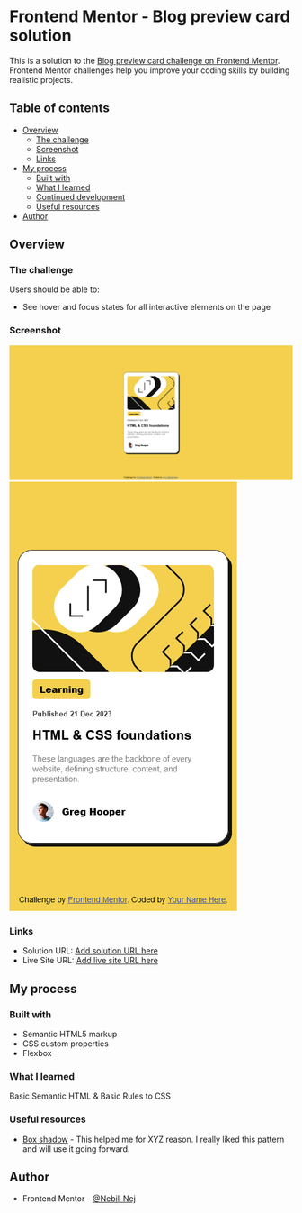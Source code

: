 # Frontend Mentor - Blog preview card solution

This is a solution to the [Blog preview card challenge on Frontend Mentor](https://www.frontendmentor.io/challenges/blog-preview-card-ckPaj01IcS). Frontend Mentor challenges help you improve your coding skills by building realistic projects. 

## Table of contents

- [Overview](#overview)
  - [The challenge](#the-challenge)
  - [Screenshot](#screenshot)
  - [Links](#links)
- [My process](#my-process)
  - [Built with](#built-with)
  - [What I learned](#what-i-learned)
  - [Continued development](#continued-development)
  - [Useful resources](#useful-resources)
- [Author](#author)

## Overview

### The challenge

Users should be able to:

- See hover and focus states for all interactive elements on the page

### Screenshot

![Blog Preview Desktop](./design/BlogPrevDesktop.png)
![Blog Preview Mobile](./design/BlogPrevMobile.png)


### Links

- Solution URL: [Add solution URL here](https://your-solution-url.com)
- Live Site URL: [Add live site URL here](https://your-live-site-url.com)

## My process

### Built with

- Semantic HTML5 markup
- CSS custom properties
- Flexbox


### What I learned

Basic Semantic HTML & Basic Rules to CSS


### Useful resources

- [Box shadow](https://www.w3schools.com/css/css3_shadows_box.asp) - This helped me for XYZ reason. I really liked this pattern and will use it going forward.



## Author

- Frontend Mentor - [@Nebil-Nej](https://www.frontendmentor.io/profile/Nebil-Nej)


